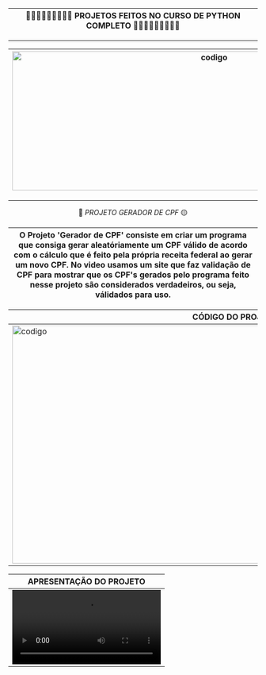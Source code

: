 <div align='center'>

|🐍🐍🐍🐍🐍🐍🐍🐍🐍 PROJETOS FEITOS NO CURSO DE PYTHON COMPLETO 🐍🐍🐍🐍🐍🐍🐍🐍🐍|
|------------------------------------------------------------------------------|

</div>

---


<div align='center'>


|<img src="https://github.com/user-attachments/assets/c4f12b04-89a5-4289-b482-883fad7925fe" alt = "codigo" width="800" height="280">|
|----------------------------------|

</div>


---

<div align='center'>
  
🔵<i> PROJETO GERADOR DE CPF </i>🟡


|O Projeto 'Gerador de CPF' consiste em criar um programa que consiga gerar aleatóriamente um CPF válido de acordo com o cálculo que é feito pela própria receita federal ao gerar um novo CPF. No video usamos um site que faz validação de CPF para mostrar que os CPF's gerados pelo programa feito nesse projeto são considerados verdadeiros, ou seja, válidados para uso.|
|-------------------------------------------------------|

</div>
<div align='center'>
  
|  CÓDIGO DO PROJETO |
|---------------------------------------------|
|<img src="https://github.com/user-attachments/assets/29e95474-9df0-4a12-86c9-efa8ba07569f" alt = "codigo" width="900" height="480">|

|APRESENTAÇÃO DO PROJETO |
--------------------------------------------------|
|<video src="https://github.com/user-attachments/assets/4b27d96d-b5d3-4593-a363-d6662de7ce63">|

</div>



